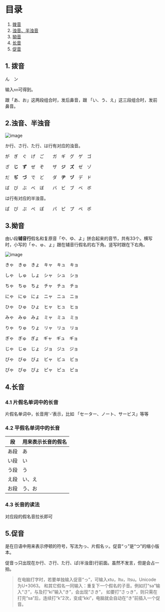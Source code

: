
# 目录

1. [拨音](https://github.com/lihchweb/toLearn/blob/main/Japanese/%E4%BA%94%E5%8D%81%E9%9F%B3%E8%BF%9B%E9%98%B6.md#1-%E6%8B%A8%E9%9F%B3)
2. [浊音、半浊音](https://github.com/lihchweb/toLearn/blob/main/Japanese/%E4%BA%94%E5%8D%81%E9%9F%B3%E8%BF%9B%E9%98%B6.md#2%E6%B5%8A%E9%9F%B3%E5%8D%8A%E6%B5%8A%E9%9F%B3)
3. [拗音](https://github.com/lihchweb/toLearn/blob/main/Japanese/%E4%BA%94%E5%8D%81%E9%9F%B3%E8%BF%9B%E9%98%B6.md#3%E6%8B%97%E9%9F%B3)
4. [长音](https://github.com/lihchweb/toLearn/blob/main/Japanese/%E4%BA%94%E5%8D%81%E9%9F%B3%E8%BF%9B%E9%98%B6.md#4%E9%95%BF%E9%9F%B3)
5. [促音](https://github.com/lihchweb/toLearn/blob/main/Japanese/%E4%BA%94%E5%8D%81%E9%9F%B3%E8%BF%9B%E9%98%B6.md#5%E4%BF%83%E9%9F%B3)

## 1. 拨音

ん　ン

输入```nn```可得到。

跟「あ、お」这两段组合时，发后鼻音，跟 「い、う、え」这三段组合时，发前鼻音。

## 2.浊音、半浊音

![image](https://user-images.githubusercontent.com/24636279/121985952-4897e700-cdc8-11eb-98b8-0583b88fac84.png)


か行、さ行、た行、は行有对应的浊音。

が　ぎ　ぐ　げ　ご　　ガ　ギ　グ　ゲ　ゴ

ざ　**じ**　**ず**　ぜ　ぞ　　ザ　**ジ**　**ズ**　ゼ　ゾ

だ　**ぢ**　**づ**　で　ど　　ダ　**ヂ**　**ヅ**　デ　ド

ば　び　ぶ　べ　ぼ　　バ　ビ　ブ　ベ　ボ

は行有对应的半浊音。

ぱ　ぴ　ぷ　ぺ　ぽ　　パ　ピ　プ　ペ　ポ


## 3.拗音

由い段**辅音行**假名和复原音「や、ゆ、よ」拼合起来的音节，共有33个。横写时，小写的「ゃ、ゅ、ょ」跟在辅音行假名的右下角。竖写时跟在下右角。

![image](https://user-images.githubusercontent.com/24636279/122025786-39cb2780-cdfc-11eb-8a56-d216add0001c.png)

きゃ　きゅ　きょ　キャ　キュ　キョ

しゃ　しゅ　しょ　シャ　シュ　ショ

ちゃ　ちゅ　ちょ　チャ　チュ　チョ

にゃ　にゅ　にょ　ニャ　ニュ　ニョ

ひゃ　ひゅ　ひょ　ヒャ　ヒュ　ヒョ

みゃ　みゅ　みょ　ミャ　ミュ　ミョ

りゃ　りゅ　りょ　リャ　リュ　リョ

ぎゃ　ぎゅ　ぎょ　ギャ　ギュ　ギョ

じゃ　じゅ　じょ　ジョ　ジュ　ジョ

びゃ　びゅ　びょ　ビャ　ビュ　ビョ

ぴゃ　ぴゅ　ぴょ　ピャ　ピュ　ピョ

## 4.长音

### 4.1 片假名单词中的长音

片假名单词中，长音用'-’表示，比如 「セーター、ノート、サービス」等等

### 4.2 平假名单词中的长音


段 | 用来表示长音的假名
------------ | -------------
あ段 | あ
い段 | い
う段 | う
え段 | い、え
お段 | う、お


### 4.3 长音的读法

对应段的假名音拉长即可

## 5.促音

是在日语中用来表示停顿的符号，写法为っ、片假名ッ。促音“っ”是“つ”的缩小版本。

促音っ只出现在か行、さ行、た行、ぱ(半浊音)行前面。虽然不发言，但是会占一拍。

> 在电脑打字时，若要单独输入促音“っ”，可输入xtu，ltu，ltsu。Unicode为U+3063。
和其它假名一同输入：重复下一个假名的子音。例如打“sa”输入“さ”，与及打“ki”输入“き”，会出现“さき”，
如要打“さっき”，则只需在打完“sa”后，连续打“k”2次，变成“kki”，电脑就会自动在“き”前插入一个促音。


